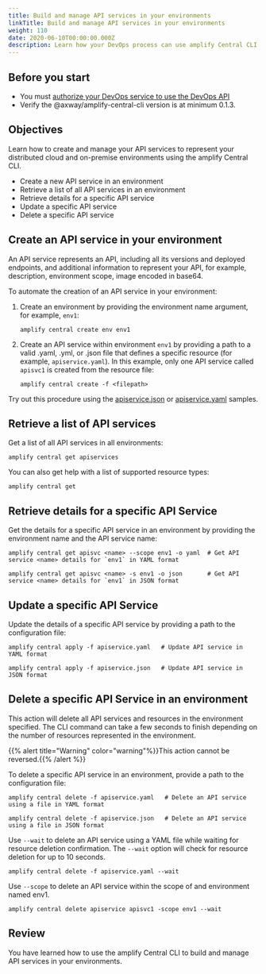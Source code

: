 ```yaml
---
title: Build and manage API services in your environments
linkTitle: Build and manage API services in your environments
weight: 110
date: 2020-06-10T00:00:00.000Z
description: Learn how your DevOps process can use amplify Central CLI to build and manage API services in your environments.
---
```


## Before you start

* You must [authorize your DevOps service to use the DevOps API](/docs/central/cli_central/cli_install/#authorize-your-cli-to-use-the-amplify-central-apis)
* Verify the @axway/amplify-central-cli version is at minimum 0.1.3.

## Objectives

Learn how to create and manage your API services to represent your distributed cloud and on-premise environments using the amplify Central CLI.

* Create a new API service in an environment
* Retrieve a list of all API services in an environment
* Retrieve details for a specific API service
* Update a specific API service
* Delete a specific API service

## Create an API service in your environment

An API service represents an API, including all its versions and deployed endpoints, and additional information to represent your API, for example, description, environment scope, image encoded in base64.

To automate the creation of an API service in your environment:

1. Create an environment by providing the environment name argument, for example, `env1`:

    ```
    amplify central create env env1
    ```

2. Create an API service within environment `env1` by providing a path to a valid .yaml, .yml, or .json file that defines a specific resource (for example, `apiservice.yaml`).  In this example, only one API service called `apisvc1` is created from the resource file:

    ```
    amplify central create -f <filepath>
    ```

Try out this procedure using the [apiservice.json](https://axway-open-docs.netlify.app/samples/central/apiservice.json) or [apiservice.yaml](https://axway-open-docs.netlify.app/samples/central/apiservice.yaml) samples.

## Retrieve a list of API services

Get a list of all API services in all environments:

```
amplify central get apiservices
```

You can also get help with a list of supported resource types:

```
amplify central get
```

## Retrieve details for a specific API Service

Get the details for a specific API service in an environment by providing the environment name and the API service name:

```
amplify central get apisvc <name> --scope env1 -o yaml  # Get API service <name> details for `env1` in YAML format
```

```
amplify central get apisvc <name> -s env1 -o json       # Get API service <name> details for `env1` in JSON format  
```

## Update a specific API Service

Update the details of a specific API service by providing a path to the configuration file:

```
amplify central apply -f apiservice.yaml   # Update API service in YAML format
```

```
amplify central apply -f apiservice.json   # Update API service in JSON format
```

## Delete a specific API Service in an environment

This action will delete all API services and resources in the environment specified. The CLI command can take a few seconds to finish depending on the number of resources represented in the environment.

{{% alert title="Warning" color="warning"%}}This action cannot be reversed.{{% /alert %}}

To delete a specific API service in an environment, provide a path to the configuration file:

```
amplify central delete -f apiservice.yaml   # Delete an API service using a file in YAML format
```

```
amplify central delete -f apiservice.json   # Delete an API service using a file in JSON format
```

Use `--wait` to delete an API service using a YAML file while waiting for resource deletion confirmation. The `--wait` option will check for resource deletion for up to 10 seconds.

```
amplify central delete -f apiservice.yaml --wait
```

Use `--scope` to delete an API service within the scope of and environment named env1.

```
amplify central delete apiservice apisvc1 -scope env1 --wait
```

## Review

You have learned how to use the amplify Central CLI to build and manage API services in your environments.
